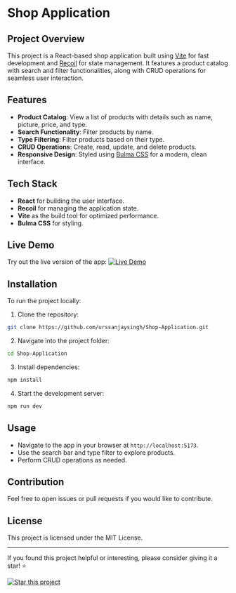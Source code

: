 # Shop Application

## Project Overview

This project is a React-based shop application built using [Vite](https://vitejs.dev/) for fast development and [Recoil](https://recoiljs.org/) for state management. It features a product catalog with search and filter functionalities, along with CRUD operations for seamless user interaction.

## Features

-   **Product Catalog**: View a list of products with details such as name, picture, price, and type.
-   **Search Functionality**: Filter products by name.
-   **Type Filtering**: Filter products based on their type.
-   **CRUD Operations**: Create, read, update, and delete products.
-   **Responsive Design**: Styled using [Bulma CSS](https://bulma.io/) for a modern, clean interface.

## Tech Stack

-   **React** for building the user interface.
-   **Recoil** for managing the application state.
-   **Vite** as the build tool for optimized performance.
-   **Bulma CSS** for styling.

## Live Demo

Try out the live version of the app:
[![Live Demo](https://img.shields.io/badge/Live%20Demo-View-green?style=for-the-badge&logo=web&logoColor=white)](https://shop-application-9ng4.onrender.com)

## Installation

To run the project locally:

1. Clone the repository:

```bash
git clone https://github.com/urssanjaysingh/Shop-Application.git
```

2. Navigate into the project folder:

```bash
cd Shop-Application
```

3. Install dependencies:

```bash
npm install
```

4. Start the development server:

```bash
npm run dev
```

## Usage

-   Navigate to the app in your browser at `http://localhost:5173`.
-   Use the search bar and type filter to explore products.
-   Perform CRUD operations as needed.

## Contribution

Feel free to open issues or pull requests if you would like to contribute.

## License

This project is licensed under the MIT License.

---

If you found this project helpful or interesting, please consider giving it a star! ⭐

[![Star this project](https://img.shields.io/github/stars/urssanjaysingh/Shop-Application?style=social)](https://github.com/urssanjaysingh/Shop-Application/stargazers)
